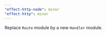 ```yaml
---
"effect-http-node": minor
"effect-http": minor
---
```


Replace `Route` module by a new `Handler` module.
